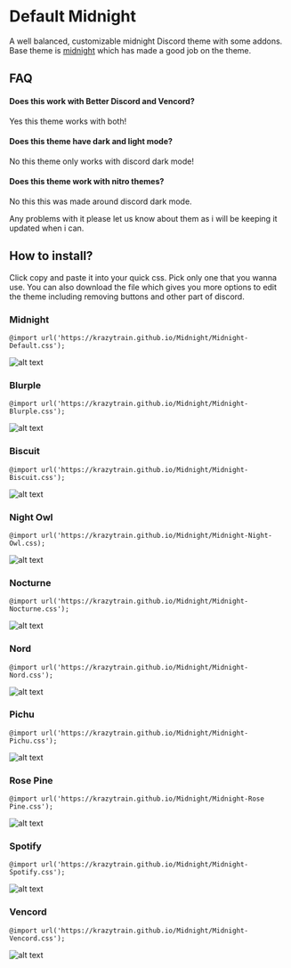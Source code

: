 # Default Midnight
A well balanced, customizable midnight Discord theme with some addons. Base theme is [midnight](https://github.com/refact0r/midnight-discord) which has made a good job on the theme.
## FAQ
#### Does this work with Better Discord and Vencord?
Yes this theme works with both!
#### Does this theme have dark and light mode?
No this theme only works with discord dark mode!
#### Does this theme work with nitro themes?
No this this was made around discord dark mode.

Any problems with it please let us know about them as i will be keeping it updated when i can.

## How to install?
Click copy and paste it into your quick css. Pick only one that you wanna use.
You can also download the file which gives you more options to edit the theme including removing buttons and other part of discord.
### Midnight
```
@import url('https://krazytrain.github.io/Midnight/Midnight-Default.css');
```
![alt text](https://i.postimg.cc/Qx7D6d7G/screenshot-129.png)
### Blurple
```
@import url('https://krazytrain.github.io/Midnight/Midnight-Blurple.css');
```
![alt text](https://i.postimg.cc/Qx7D6d7G/screenshot-129.png)
### Biscuit
```
@import url('https://krazytrain.github.io/Midnight/Midnight-Biscuit.css');
```
![alt text](https://i.postimg.cc/Qx7D6d7G/screenshot-129.png)
### Night Owl
```
@import url('https://krazytrain.github.io/Midnight/Midnight-Night-Owl.css);
```
![alt text](https://i.postimg.cc/Qx7D6d7G/screenshot-129.png)
### Nocturne
```
@import url('https://krazytrain.github.io/Midnight/Midnight-Nocturne.css');
```
![alt text](https://i.postimg.cc/Qx7D6d7G/screenshot-129.png)
### Nord
```
@import url('https://krazytrain.github.io/Midnight/Midnight-Nord.css');
```
![alt text](https://i.postimg.cc/Qx7D6d7G/screenshot-129.png)
### Pichu
```
@import url('https://krazytrain.github.io/Midnight/Midnight-Pichu.css');
```
![alt text](https://i.postimg.cc/Qx7D6d7G/screenshot-129.png)
### Rose Pine
```
@import url('https://krazytrain.github.io/Midnight/Midnight-Rose Pine.css');
```
![alt text](https://i.postimg.cc/Qx7D6d7G/screenshot-129.png)
### Spotify
```
@import url('https://krazytrain.github.io/Midnight/Midnight-Spotify.css');
```
![alt text](https://i.postimg.cc/Qx7D6d7G/screenshot-129.png)
### Vencord
```
@import url('https://krazytrain.github.io/Midnight/Midnight-Vencord.css');
```
![alt text](https://i.postimg.cc/Qx7D6d7G/screenshot-129.png)
